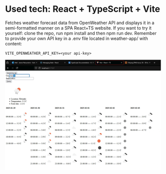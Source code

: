 # Used tech: React + TypeScript + Vite

Fetches weather forecast data from OpenWeather API and displays it in a semi-formatted manner on a SPA React+TS website. If you want to try it yourself: clone the repo, run npm install and then npm run dev. Remember to provide your own API key in a .env file located in weather-app/ with content:
```
VITE_OPENWEATHER_API_KEY=<your api-key>
```

![GIF demonstrating use of the app](weather-app.gif)